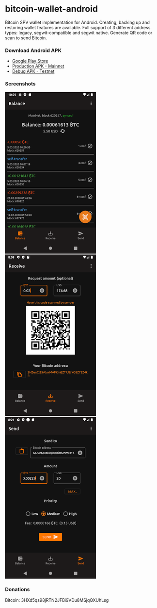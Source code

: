 # bitcoin-wallet-android

Bitcoin SPV wallet implementation for Android. Creating, backing up and restoring wallet features are available. Full support of 3 different address types: legacy, segwit-compatible and segwit native. Generate QR code or scan to send Bitcoin.

### Download Android APK

* [Google Play Store](https://play.google.com/store/apps/details?id=com.bitzhash.wallet.bitcoin)
* [Production APK - Mainnet](https://github.com/ilyapr/bitcoin-wallet-android/raw/master/apk/release/app-release.apk)
* [Debug APK - Testnet](https://github.com/ilyapr/bitcoin-wallet-android/raw/master/apk/debug/app-debug.apk)

### Screenshots

![main screen](https://github.com/ilyapr/bitcoin-wallet-android/blob/master/screenshots/1.png) ![receive](https://github.com/ilyapr/bitcoin-wallet-android/blob/master/screenshots/2.png) ![send](https://github.com/ilyapr/bitcoin-wallet-android/blob/master/screenshots/3.png)

### Donations

Bitcoin: 3HXd5qs98jRTN2JFBi9VDu8MSjqQXUhLsg
